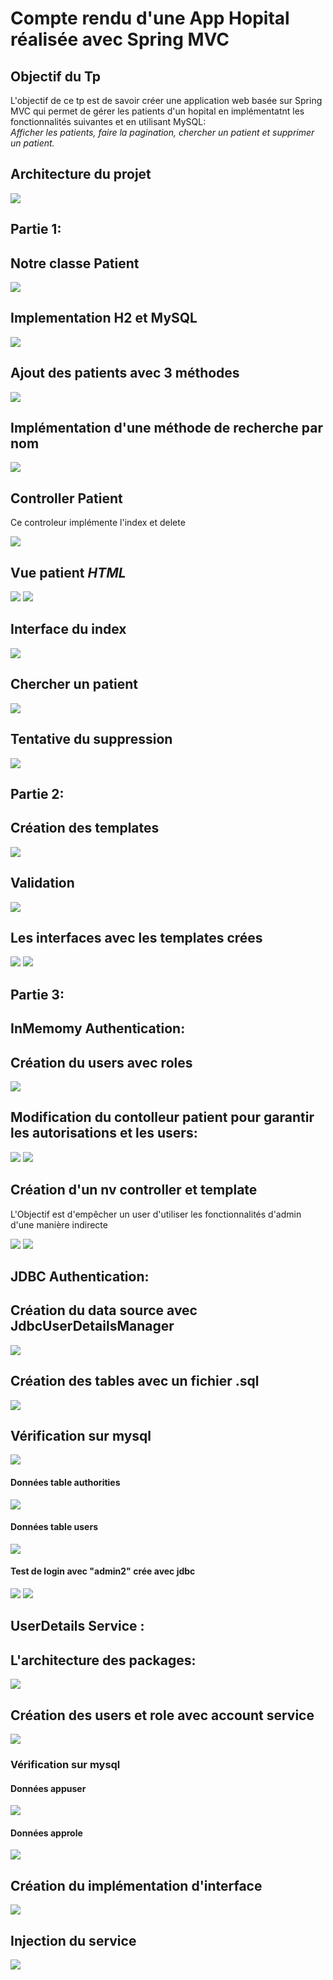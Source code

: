 <h1>Compte rendu d'une App Hopital réalisée avec Spring MVC</h1>
<h2>Objectif du Tp</h2>
<p>L'objectif de ce tp est de savoir créer une application
web basée sur Spring MVC qui permet de gérer les patients d'un hopital en implémentatnt les fonctionnalités suivantes et en utilisant MySQL:<br>
<i>Afficher les patients, faire la pagination, chercher un patient et supprimer un patient.</i></p>
<h2>Architecture du projet</h2>
<img src="captures/cap1.png">
<h2>Partie 1:</h2>
<h2>Notre classe Patient</h2>
<img src="captures/cap2.png">
<h2>Implementation H2 et MySQL</h2>
<img src="captures/cap6.png">
<h2>Ajout des patients avec 3 méthodes</h2>
<img src="captures/cap5.png">
<h2>Implémentation d'une méthode de recherche par nom</h2>
<img src="captures/cap3.png">
<h2>Controller Patient</h2>
<p>Ce controleur implémente l'index et delete</p>
<img src="captures/Cap4.png">
<h2>Vue patient <i>HTML</i></h2>
<img src="captures/cap70.png">
<img src="captures/cap71.png">
<h2>Interface du index</h2>
<img src="captures/cap8.png">
<h2>Chercher un patient</h2>
<img src="captures/cap9.png">
<h2>Tentative du suppression</h2>
<img src="captures/cap10.png">
<h2>Partie 2:</h2>
<h2>Création des templates</h2>
<img src="captures/sc1.png">
<h2>Validation</h2>
<img src="captures/sc2.png">
<h2>Les interfaces avec les templates crées</h2>
<img src="captures/sc3.png">
<img src="captures/sc4.png">
<h2>Partie 3:</h2>
<h2>InMemomy Authentication: </h2>
<h2>Création du users avec roles</h2>
<img src="captures/sc5.png">
<h2>Modification du contolleur patient pour garantir les autorisations et les users:</h2>
<img src="captures/sc6.png">
<img src="captures/sc7.png">
<h2>Création d'un nv controller et template</h2>
<p>L'Objectif est d'empêcher un user d'utiliser les fonctionnalités d'admin d'une manière indirecte </p>
<img src="captures/sc8.png">
<img src="captures/sc9.png">
<h2>JDBC Authentication:</h2>
<h2>Création du data source avec JdbcUserDetailsManager</h2>
<img src="captures/sc10.png">
<h2>Création des tables avec un fichier .sql</h2>
<img src="captures/sc11.png">
<h2>Vérification sur mysql</h2>
<img src="captures/sc12.png">
<h4>Données table authorities</h4>
<img src="captures/sc13.png">
<h4>Données table users</h4>
<img src="captures/sc14.png">
<h4>Test de login avec "admin2" crée avec jdbc</h4>
<img src="captures/sc15.png">
<img src="captures/sc16.png">
<h2> UserDetails Service : </h2>
<h2>L'architecture des packages:</h2>
<img src="captures/sc18.png">
<h2>Création des users et role avec account service</h2>
<img src="captures/scservice.png">
<h3>Vérification sur mysql</h3>
<h4>Données appuser</h4>
<img src="captures/scappusers.png">
<h4>Données approle</h4>
<img src="captures/scapproles.png">
<h2>Création du implémentation d'interface</h2>
<img src="captures/sc19.png">
<h2>Injection du service</h2>
<img src="captures/sc17.png">


